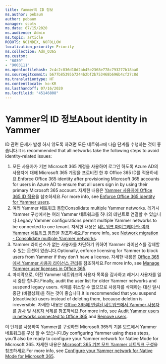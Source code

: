 ```yaml
---
title: Yammer의 ID 정보
ms.author: pebaum
author: pebaum
manager: scotv
ms.date: 07/15/2020
ms.audience: Admin
ms.topic: article
ROBOTS: NOINDEX, NOFOLLOW
localization_priority: Priority
ms.collection: Adm_O365
ms.custom:
- "6039"
- "9003111"
ms.openlocfilehash: 2c4c2c836d18d2ab45e2368e778c793277b18aa0
ms.sourcegitcommit: b677b85395b7244b2bf2b753468b696b4cf27c8d
ms.translationtype: HT
ms.contentlocale: ko-KR
ms.lasthandoff: 07/16/2020
ms.locfileid: "45146808"
---
```

# <a name="about-identity-in-yammer"></a><span data-ttu-id="8832d-102">Yammer의 ID 정보</span><span class="sxs-lookup"><span data-stu-id="8832d-102">About identity in Yammer</span></span>

<span data-ttu-id="8832d-103">ID 관련 문제가 발생 하지 않도록 하려면 모든 네트워크에 다음 단계를 수행하는 것이 좋습니다.</span><span class="sxs-lookup"><span data-stu-id="8832d-103">It is recommended that all networks take the following steps to avoid identity-related issues:</span></span>

1. <span data-ttu-id="8832d-104">모든 사용자가 기본 Microsoft 365 계정을 사용하여 로그인 하도록 Azure AD의 사용자에 대해 Microsoft 365 계정을 프로비전 한 후 Office 365 ID를 적용하세요.</span><span class="sxs-lookup"><span data-stu-id="8832d-104">Enforce Office 365 identity after provisioning Microsoft 365 accounts for users in Azure AD to ensure that all users sign in by using their primary Microsoft 365 account.</span></span> <span data-ttu-id="8832d-105">자세한 내용은 [Yammer 사용자에 Office 365 ID 적용](https://docs.microsoft.com/yammer/configure-your-yammer-network/enforce-office-365-identity)을 참조하세요.</span><span class="sxs-lookup"><span data-stu-id="8832d-105">For more info, see [Enforce Office 365 identity for Yammer users](https://docs.microsoft.com/yammer/configure-your-yammer-network/enforce-office-365-identity).</span></span>
2. <span data-ttu-id="8832d-106">여러 Yammer 네트워크 통합</span><span class="sxs-lookup"><span data-stu-id="8832d-106">Consolidate multiple Yammer networks.</span></span> <span data-ttu-id="8832d-107">레거시 Yammer 구성에서는 여러 Yammer 네트워크를 하나의 테넌트로 연결할 수 있습니다.</span><span class="sxs-lookup"><span data-stu-id="8832d-107">Legacy Yammer configurations permit multiple Yammer networks to be connected to one tenant.</span></span> <span data-ttu-id="8832d-108">자세한 내용은 [네트워크 마이그레이션: 여러 Yammer 네트워크 통합](https://docs.microsoft.com/yammer/configure-your-yammer-network/consolidate-multiple-yammer-networks)을 참조하세요.</span><span class="sxs-lookup"><span data-stu-id="8832d-108">For more info, see [Network migration - Consolidate multiple Yammer networks](https://docs.microsoft.com/yammer/configure-your-yammer-network/consolidate-multiple-yammer-networks).</span></span>
3. <span data-ttu-id="8832d-109">Yammer 라이선스가 없는 사용자를 차단하기 위하여 Yammer 라이선스를 강제할 수 있는 옵션이 있습니다.</span><span class="sxs-lookup"><span data-stu-id="8832d-109">Optionally, enforce licensing for Yammer to block users from Yammer if they don't have a license.</span></span> <span data-ttu-id="8832d-110">자세한 내용은 [Office 365에서 Yammer 사용자 라이선스 관리](https://docs.microsoft.com/yammer/manage-yammer-users/manage-yammer-licenses-in-office-365)를 참조하세요.</span><span class="sxs-lookup"><span data-stu-id="8832d-110">For more info, see [Manage Yammer user licenses in Office 365](https://docs.microsoft.com/yammer/manage-yammer-users/manage-yammer-licenses-in-office-365).</span></span>
4. <span data-ttu-id="8832d-111">마지막으로, 이전 Yammer 네트워크의 사용자 목록을 감사하고 레거시 사용자를 일시 중단 합니다.</span><span class="sxs-lookup"><span data-stu-id="8832d-111">Finally, audit the user list for older Yammer networks and suspend legacy users.</span></span> <span data-ttu-id="8832d-112">삭제를 취소할 수 없으므로 사용자를 삭제하는 대신 일시 중단 (비활성화)을 하는 것이 좋습니다.</span><span class="sxs-lookup"><span data-stu-id="8832d-112">It is recommended that you suspend (deactivate) users instead of deleting them, because deletion is irreversible.</span></span> <span data-ttu-id="8832d-113">자세한 내용은 [Office 365에 연결된 네트워크에서 Yammer 사용자를 감사](https://docs.microsoft.com/yammer/manage-yammer-users/audit-users-connected-to-office-365) 및 [사용자 삭제](https://docs.microsoft.com/yammer/manage-yammer-users/add-block-or-remove-users#remove-users)를 참조하세요.</span><span class="sxs-lookup"><span data-stu-id="8832d-113">For more info, see [Audit Yammer users in networks connected to Office 365](https://docs.microsoft.com/yammer/manage-yammer-users/audit-users-connected-to-office-365) and [Remove users](https://docs.microsoft.com/yammer/manage-yammer-users/add-block-or-remove-users#remove-users).</span></span>

<span data-ttu-id="8832d-114">이 단계를 사용하여 Yammer를 구성하면 Microsoft 365의 기본 모드에서 Yammer 네트워크를 구성 할 수 있습니다.</span><span class="sxs-lookup"><span data-stu-id="8832d-114">By configuring Yammer using these steps, you'll also be ready to configure your Yammer network for Native Mode for Microsoft 365.</span></span> <span data-ttu-id="8832d-115">자세한 내용은 [Microsoft 365 기본 모드 Yammer 네트워크 구성](https://docs.microsoft.com/yammer/configure-your-yammer-network/native-mode)을 참조하세요.</span><span class="sxs-lookup"><span data-stu-id="8832d-115">For more info, see [Configure your Yammer network for Native Mode for Microsoft 365](https://docs.microsoft.com/yammer/configure-your-yammer-network/native-mode).</span></span>